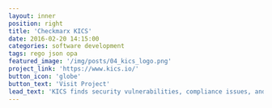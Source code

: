 ```yaml
---
layout: inner
position: right
title: 'Checkmarx KICS'
date: 2016-02-20 14:15:00
categories: software development
tags: rego json opa
featured_image: '/img/posts/04_kics_logo.png'
project_link: 'https://www.kics.io/'
button_icon: 'globe'
button_text: 'Visit Project'
lead_text: 'KICS finds security vulnerabilities, compliance issues, and infrastructure misconfigurations in the following Infrastructure as Code solutions: Terraform, Kubernetes, Docker, AWS CloudFormation, Ansible. I was responsible for creating queries in rego for the IaC solutions.'
---
```

